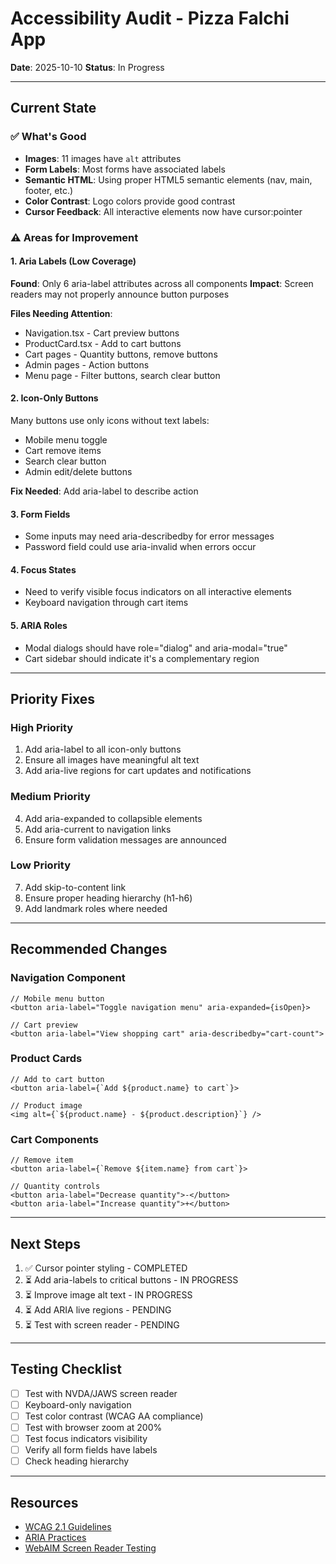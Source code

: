 # Accessibility Audit - Pizza Falchi App

**Date**: 2025-10-10
**Status**: In Progress

---

## Current State

### ✅ What's Good
- **Images**: 11 images have `alt` attributes
- **Form Labels**: Most forms have associated labels
- **Semantic HTML**: Using proper HTML5 semantic elements (nav, main, footer, etc.)
- **Color Contrast**: Logo colors provide good contrast
- **Cursor Feedback**: All interactive elements now have cursor:pointer

### ⚠️ Areas for Improvement

#### 1. **Aria Labels** (Low Coverage)
**Found**: Only 6 aria-label attributes across all components
**Impact**: Screen readers may not properly announce button purposes

**Files Needing Attention**:
- Navigation.tsx - Cart preview buttons
- ProductCard.tsx - Add to cart buttons
- Cart pages - Quantity buttons, remove buttons
- Admin pages - Action buttons
- Menu page - Filter buttons, search clear button

#### 2. **Icon-Only Buttons**
Many buttons use only icons without text labels:
- Mobile menu toggle
- Cart remove items
- Search clear button
- Admin edit/delete buttons

**Fix Needed**: Add aria-label to describe action

#### 3. **Form Fields**
- Some inputs may need aria-describedby for error messages
- Password field could use aria-invalid when errors occur

#### 4. **Focus States**
- Need to verify visible focus indicators on all interactive elements
- Keyboard navigation through cart items

#### 5. **ARIA Roles**
- Modal dialogs should have role="dialog" and aria-modal="true"
- Cart sidebar should indicate it's a complementary region

---

## Priority Fixes

### High Priority
1. Add aria-label to all icon-only buttons
2. Ensure all images have meaningful alt text
3. Add aria-live regions for cart updates and notifications

### Medium Priority
4. Add aria-expanded to collapsible elements
5. Add aria-current to navigation links
6. Ensure form validation messages are announced

### Low Priority
7. Add skip-to-content link
8. Ensure proper heading hierarchy (h1-h6)
9. Add landmark roles where needed

---

## Recommended Changes

### Navigation Component
```tsx
// Mobile menu button
<button aria-label="Toggle navigation menu" aria-expanded={isOpen}>

// Cart preview
<button aria-label="View shopping cart" aria-describedby="cart-count">
```

### Product Cards
```tsx
// Add to cart button
<button aria-label={`Add ${product.name} to cart`}>

// Product image
<img alt={`${product.name} - ${product.description}`} />
```

### Cart Components
```tsx
// Remove item
<button aria-label={`Remove ${item.name} from cart`}>

// Quantity controls
<button aria-label="Decrease quantity">-</button>
<button aria-label="Increase quantity">+</button>
```

---

## Next Steps

1. ✅ Cursor pointer styling - COMPLETED
2. ⏳ Add aria-labels to critical buttons - IN PROGRESS
3. ⏳ Improve image alt text - IN PROGRESS
4. ⏳ Add ARIA live regions - PENDING
5. ⏳ Test with screen reader - PENDING

---

## Testing Checklist

- [ ] Test with NVDA/JAWS screen reader
- [ ] Keyboard-only navigation
- [ ] Test color contrast (WCAG AA compliance)
- [ ] Test with browser zoom at 200%
- [ ] Test focus indicators visibility
- [ ] Verify all form fields have labels
- [ ] Check heading hierarchy

---

## Resources

- [WCAG 2.1 Guidelines](https://www.w3.org/WAI/WCAG21/quickref/)
- [ARIA Practices](https://www.w3.org/WAI/ARIA/apg/)
- [WebAIM Screen Reader Testing](https://webaim.org/articles/screenreader_testing/)

